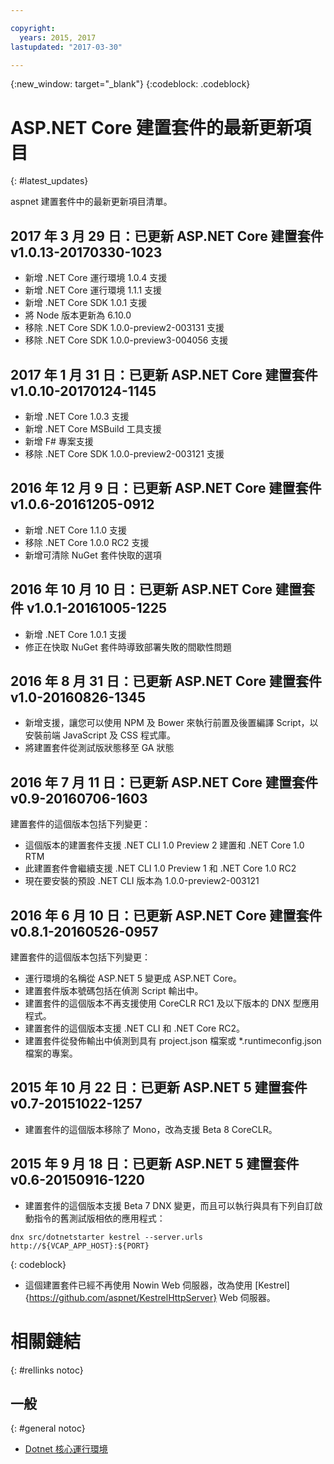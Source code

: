 ```yaml
---

copyright:
  years: 2015, 2017
lastupdated: "2017-03-30"

---
```


{:new_window: target="_blank"}
{:codeblock: .codeblock}

# ASP.NET Core 建置套件的最新更新項目
{: #latest_updates}


aspnet 建置套件中的最新更新項目清單。

## 2017 年 3 月 29 日：已更新 ASP.NET Core 建置套件 v1.0.13-20170330-1023

* 新增 .NET Core 運行環境 1.0.4 支援
* 新增 .NET Core 運行環境 1.1.1 支援
* 新增 .NET Core SDK 1.0.1 支援
* 將 Node 版本更新為 6.10.0
* 移除 .NET Core SDK 1.0.0-preview2-003131 支援
* 移除 .NET Core SDK 1.0.0-preview3-004056 支援

## 2017 年 1 月 31 日：已更新 ASP.NET Core 建置套件 v1.0.10-20170124-1145

* 新增 .NET Core 1.0.3 支援
* 新增 .NET Core MSBuild 工具支援
* 新增 F# 專案支援
* 移除 .NET Core SDK 1.0.0-preview2-003121 支援

## 2016 年 12 月 9 日：已更新 ASP.NET Core 建置套件 v1.0.6-20161205-0912

* 新增 .NET Core 1.1.0 支援
* 移除 .NET Core 1.0.0 RC2 支援
* 新增可清除 NuGet 套件快取的選項

## 2016 年 10 月 10 日：已更新 ASP.NET Core 建置套件 v1.0.1-20161005-1225

* 新增 .NET Core 1.0.1 支援
* 修正在快取 NuGet 套件時導致部署失敗的間歇性問題

## 2016 年 8 月 31 日：已更新 ASP.NET Core 建置套件 v1.0-20160826-1345

* 新增支援，讓您可以使用 NPM 及 Bower 來執行前置及後置編譯 Script，以安裝前端 JavaScript 及 CSS 程式庫。
* 將建置套件從測試版狀態移至 GA 狀態

## 2016 年 7 月 11 日：已更新 ASP.NET Core 建置套件 v0.9-20160706-1603

建置套件的這個版本包括下列變更：

* 這個版本的建置套件支援 .NET CLI 1.0 Preview 2 建置和 .NET Core 1.0 RTM
* 此建置套件會繼續支援 .NET CLI 1.0 Preview 1 和 .NET Core 1.0 RC2
* 現在要安裝的預設 .NET CLI 版本為 1.0.0-preview2-003121

## 2016 年 6 月 10 日：已更新 ASP.NET Core 建置套件 v0.8.1-20160526-0957

建置套件的這個版本包括下列變更：

* 運行環境的名稱從 ASP.NET 5 變更成 ASP.NET Core。
* 建置套件版本號碼包括在偵測 Script 輸出中。
* 建置套件的這個版本不再支援使用 CoreCLR RC1 及以下版本的 DNX 型應用程式。
* 建置套件的這個版本支援 .NET CLI 和 .NET Core RC2。
* 建置套件從發佈輸出中偵測到具有 project.json 檔案或 *.runtimeconfig.json 檔案的專案。

## 2015 年 10 月 22 日：已更新 ASP.NET 5 建置套件 v0.7-20151022-1257

* 建置套件的這個版本移除了 Mono，改為支援 Beta 8 CoreCLR。

## 2015 年 9 月 18 日：已更新 ASP.NET 5 建置套件 v0.6-20150916-1220

* 建置套件的這個版本支援 Beta 7 DNX 變更，而且可以執行與具有下列自訂啟動指令的舊測試版相依的應用程式：

```
dnx src/dotnetstarter kestrel --server.urls http://${VCAP_APP_HOST}:${PORT}
```
{: codeblock}

* 這個建置套件已經不再使用 Nowin Web 伺服器，改為使用 [Kestrel]{https://github.com/aspnet/KestrelHttpServer} Web 伺服器。

# 相關鏈結
{: #rellinks notoc}
## 一般
{: #general notoc}
* [Dotnet 核心運行環境](index.html)
